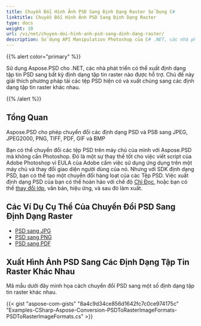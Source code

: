 ```yaml
---
title: Chuyển Đổi Hình Ảnh PSD Sang Định Dạng Raster Sử Dụng C#
linktitle: Chuyển Đổi Hình Ảnh PSD Sang Định Dạng Raster
type: docs
weight: 10
url: /vi/net/chuyen-doi-hinh-anh-psd-sang-dinh-dang-raster/
description: Sử dụng API Manipulation Photoshop của C# .NET, các nhà phát triển có thể xuất các định dạng PSD và PSB sang các định dạng JPEG, JPEG2000, PNG, TIFF, PDF, GIF và BMP.
---
```


{{% alert color="primary" %}} 

Sử dụng Aspose.PSD cho .NET, các nhà phát triển có thể xuất định dạng tập tin PSD sang bất kỳ định dạng tập tin raster nào được hỗ trợ. Chủ đề này giải thích phương pháp tải các tệp PSD hiện có và xuất chúng sang các định dạng tập tin raster khác nhau.

{{% /alert %}} 
## **Tổng Quan**
Aspose.PSD cho phép chuyển đổi các định dạng PSD và PSB sang JPEG, JPEG2000, PNG, TIFF, PDF, GIF và BMP

Bạn có thể chuyển đổi các tệp PSD trên máy chủ của mình với Aspose.PSD mà không cần Photoshop. Đó là một sự thay thế tốt cho việc viết script của Adobe Photoshop vì EULA của Adobe cấm việc sử dụng ứng dụng trên một máy chủ và thay đổi giao diện người dùng của nó. Nhưng với SDK định dạng PSD, bạn có thể tạo một chuyển đổi hàng loạt của các Tệp PSD. Việc xuất định dạng PSD của bạn có thể hoàn hảo với chế độ [Chỉ Đọc](https://reference.aspose.com/psd/net/aspose.psd.imageloadoptions/psdloadoptions/properties/readonlymode), hoặc bạn có thể [thay đổi lớp](/psd/vi/net/manipulating-adobe-photoshop-formats/), văn bản, hiệu ứng, và sau đó làm xuất.
## **Các Ví Dụ Cụ Thể Của Chuyển Đổi PSD Sang Định Dạng Raster**
- [PSD sang JPG](/psd/vi/net/psd-to-jpg/)
- [PSD sang PNG](/psd/vi/net/psd-to-png/)
- [PSD sang PDF](/psd/vi/net/psd-to-pdf/)
## **Xuất Hình Ảnh PSD Sang Các Định Dạng Tập Tin Raster Khác Nhau**
Mã mẫu dưới đây minh họa cách chuyển đổi PSD sang một số định dạng tập tin raster khác nhau.



{{< gist "aspose-com-gists" "8a4c9d34ce856d1642fc7c0ce974175c" "Examples-CSharp-Aspose-Conversion-PSDToRasterImageFormats-PSDToRasterImageFormats.cs" >}}
